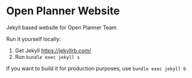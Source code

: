 # Open Planner Website 

Jekyll based website for Open Planner Team

Run it yourself locally:
 1. Get Jekyll https://jekyllrb.com/
 2. Run `bundle exec jekyll s`
 
If you want to build it for production purposes, use `bundle exec jekyll b`

